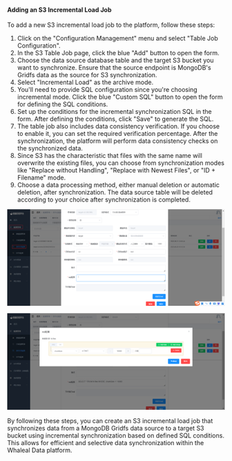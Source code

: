 #### Adding an S3 Incremental Load Job

To add a new S3 incremental load job to the platform, follow these steps:

1. Click on the "Configuration Management" menu and select "Table Job Configuration".
2. In the S3 Table Job page, click the blue "Add" button to open the form.
3. Choose the data source database table and the target S3 bucket you want to synchronize. Ensure that the source endpoint is MongoDB's Gridfs data as the source for S3 synchronization.
4. Select "Incremental Load" as the archive mode.
5. You'll need to provide SQL configuration since you're choosing incremental mode. Click the blue "Custom SQL" button to open the form for defining the SQL conditions.
6. Set up the conditions for the incremental synchronization SQL in the form. After defining the conditions, click "Save" to generate the SQL.
7. The table job also includes data consistency verification. If you choose to enable it, you can set the required verification percentage. After the synchronization, the platform will perform data consistency checks on the synchronized data.
8. Since S3 has the characteristic that files with the same name will overwrite the existing files, you can choose from synchronization modes like "Replace without Handling", "Replace with Newest Files", or "ID + Filename" mode.
9. Choose a data processing method, either manual deletion or automatic deletion, after synchronization. The data source table will be deleted according to your choice after synchronization is completed.

![Adding an S3 Incremental Load Job](../../../images/whalealDataImages/image-20230621141044800.png)

![Custom SQL for Incremental Load](../../../images/whalealDataImages/image-20230621142128812.png)

By following these steps, you can create an S3 incremental load job that synchronizes data from a MongoDB Gridfs data source to a target S3 bucket using incremental synchronization based on defined SQL conditions. This allows for efficient and selective data synchronization within the Whaleal Data platform.